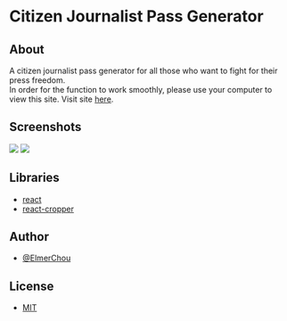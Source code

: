 # Citizen Journalist Pass Generator

## About

A citizen journalist pass generator for all those who want to fight for their press freedom.  
In order for the function to work smoothly, please use your computer to view this site.
Visit site [here](https://elmerchou.github.io/journalist_pass/).

## Screenshots

![](https://i.imgur.com/j5s5pDu.png)
![](https://i.imgur.com/COuRFKe.png)

## Libraries

- [react](https://www.npmjs.com/package/react)
- [react-cropper](https://www.npmjs.com/package/react-cropper)

## Author

- [@ElmerChou](https://github.com/elmerchou)

## License

- [MIT](https://choosealicense.com/licenses/mit/)
